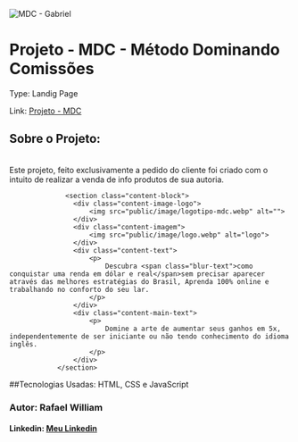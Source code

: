 ![MDC - Gabriel](https://github.com/RafaGui/PROJETO_MDC_GABRIEL/assets/75204221/cf82dba4-4b1d-4787-ba6d-599f8038a75c)
<h1>Projeto - MDC - Método Dominando Comissões</h1>
Type: Landig Page

Link: <a href="https://rafagui.github.io/PROJETO_MDC_GABRIEL/">Projeto - MDC</a>

<h2>Sobre o Projeto:</h2><br>
Este projeto, feito exclusivamente a pedido do cliente foi criado com o intuito de realizar a venda de info produtos de sua autoria.
<br>

```bash(html)
              <section class="content-block">
                <div class="content-image-logo">
                    <img src="public/image/logotipo-mdc.webp" alt="">
                </div>
                <div class="content-imagem">
                    <img src="public/image/logo.webp" alt="logo">
                </div>
                <div class="content-text">
                    <p>
                        Descubra <span class="blur-text">como conquistar uma renda em dólar e real</span>sem precisar aparecer através das melhores estratégias do Brasil, Aprenda 100% online e trabalhando no conforto do seu lar.
                    </p>
                </div>
                <div class="content-main-text">
                    <p>
                        Domine a arte de aumentar seus ganhos em 5x, independentemente de ser iniciante ou não tendo conhecimento do idioma inglês.
                    </p>
                </div>
            </section>
```
##Tecnologias Usadas:
HTML, CSS e JavaScript

<h3>Autor: Rafael William</h3>
<h4>Linkedin: <a href="https://www.linkedin.com/in/rafael-william-5885b5209/">Meu Linkedin</a></h4>
